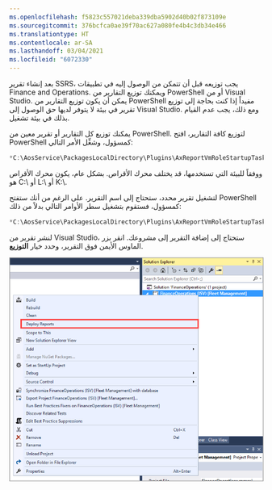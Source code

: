 ```yaml
---
ms.openlocfilehash: f5823c557021deba339dba5902d40b02f873109e
ms.sourcegitcommit: 376bcfca0ae39f70ac627a080fe4b4c3db34e466
ms.translationtype: HT
ms.contentlocale: ar-SA
ms.lasthandoff: 03/04/2021
ms.locfileid: "6072330"
---
```

بعد إنشاء تقرير SSRS، يجب توزيعه قبل أن تتمكن من الوصول إليه في تطبيقات Finance and Operations. ويمكنك توزيع التقارير من PowerShell أو من Visual Studio. يمكن أن يكون توزيع التقارير من PowerShell مفيداً إذا كنت بحاجة إلى توزيع تقرير في بيئة لا يتوفر لديها حق الوصول إلى Visual Studio. ومع ذلك، يجب عدم القيام بذلك في بيئة تشغيل. 

يمكنك توزيع كل التقارير أو تقرير معين من PowerShell. لتوزيع كافة التقارير، افتح PowerShell كمسؤول، وشغِّل الأمر التالي:
```powershell
*C:\AosService\PackagesLocalDirectory\Plugins\AxReportVmRoleStartupTask\DeployAllReportsToSSRS.ps1 -PackageInstallLocation \"C:\AosService\PackagesLocalDirectory\" *
```
ووفقاً للبيئة التي تستخدمها، قد يختلف محرك الأقراص. بشكل عام، يكون محرك الأقراص هو C:\\ أو L:\\ أو K:\\.

لتشغيل تقرير محدد، ستحتاج إلى اسم التقرير. على الرغم من أنك ستفتح PowerShell كمسؤول، فستقوم بتشغيل سطر الأوامر التالي بدلاً من ذلك:
```powershell
*C:\AosService\PackagesLocalDirectory\Plugins\AxReportVmRoleStartupTask\DeployAllReportsToSSRS.ps1 -Module ApplicationSuite -ReportName TaxVatRegister.Report*
```
لنشر تقرير من Visual Studio، ستحتاج إلى إضافة التقرير إلى مشروعك. انقر بزر الماوس الأيمن فوق التقرير، وحدد خيار **التوزيع**.

[![لقطة شاشة لصفحة Visual Studio Solution Explorerتعرض خيار توزيع التقارير.](../media/deploy-report.png)](../media/deploy-report.png#lightbox)


